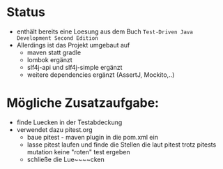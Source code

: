 # Status
- enthält bereits eine Loesung aus dem Buch `Test-Driven Java Development
Second Edition`
- Allerdings ist das Projekt umgebaut auf 
  - maven statt gradle
  - lombok ergänzt
  - slf4j-api und slf4j-simple ergänzt
  - weitere dependencies ergänzt (AssertJ, Mockito,..)

# Mögliche Zusatzaufgabe:
- finde Luecken in der Testabdeckung
- verwendet dazu pitest.org
  - baue pitest - maven plugin in die pom.xml ein 
  - lasse pitest laufen und finde die Stellen die laut pitest trotz pitests mutation keine "roten" test ergeben
  - schließe die Lue~~~~cken